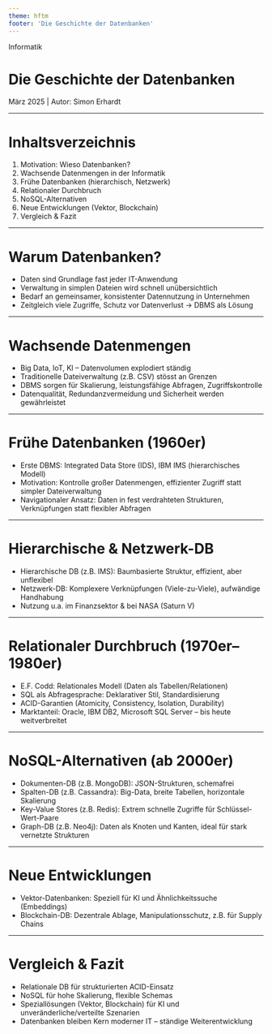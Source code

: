 ```yaml
---
theme: hftm
footer: 'Die Geschichte der Datenbanken'
---
```

<!-- _class: lead -->

<div class="header-box">
  <p class="fachbereich">Informatik</p>
  <h1>Die Geschichte der Datenbanken</h1>
  <p class="date-author">März 2025 | Autor: Simon Erhardt</p>
</div>

---
# Inhaltsverzeichnis
<!--
HTML-Kommentar:
- Hilft den Studierenden beim Überblick
- Folgende Punkte kurz ansprechen
-->
1. Motivation: Wieso Datenbanken?  
2. Wachsende Datenmengen in der Informatik  
3. Frühe Datenbanken (hierarchisch, Netzwerk)  
4. Relationaler Durchbruch  
5. NoSQL-Alternativen  
6. Neue Entwicklungen (Vektor, Blockchain)  
7. Vergleich & Fazit  

---
# Warum Datenbanken?
<!--
HTML-Kommentar: 
- Einstieg in das Thema, erklären wieso man DB benötigt
-->
- Daten sind Grundlage fast jeder IT-Anwendung  
- Verwaltung in simplen Dateien wird schnell unübersichtlich  
- Bedarf an gemeinsamer, konsistenter Datennutzung in Unternehmen  
- Zeitgleich viele Zugriffe, Schutz vor Datenverlust -> DBMS als Lösung  

---
# Wachsende Datenmengen
<!-- 
HTML-Kommentar:
- Verdeutlichen, wie gross der Bedarf ist.
-->
- Big Data, IoT, KI – Datenvolumen explodiert ständig  
- Traditionelle Dateiverwaltung (z.B. CSV) stösst an Grenzen  
- DBMS sorgen für Skalierung, leistungsfähige Abfragen, Zugriffskontrolle  
- Datenqualität, Redundanzvermeidung und Sicherheit werden gewährleistet  

---
# Frühe Datenbanken (1960er)
<!--
HTML-Kommentar:  
- Hintergrund: Pioniere wie Charles W. Bachman (IDS), IBM IMS
-->
- Erste DBMS: Integrated Data Store (IDS), IBM IMS (hierarchisches Modell)  
- Motivation: Kontrolle großer Datenmengen, effizienter Zugriff statt simpler Dateiverwaltung  
- Navigationaler Ansatz: Daten in fest verdrahteten Strukturen, Verknüpfungen statt flexibler Abfragen  

---
# Hierarchische & Netzwerk-DB
<!--
HTML-Kommentar: 
- Vor- und Nachteile nennen, IMS als Beispiel für hierarchisches DB-Modell.
- CODASYL-Standard für Netzwerkmodell erwähnt.
-->
- Hierarchische DB (z.B. IMS): Baumbasierte Struktur, effizient, aber unflexibel  
- Netzwerk-DB: Komplexere Verknüpfungen (Viele-zu-Viele), aufwändige Handhabung  
- Nutzung u.a. im Finanzsektor & bei NASA (Saturn V)  

---
# Relationaler Durchbruch (1970er–1980er)
<!--
HTML-Kommentar:
- Codd und sein Paper "A Relational Model of Data..."
- Vorteile: SQL, Ad-hoc-Abfragen, ACID-Transaktionen
-->
- E.F. Codd: Relationales Modell (Daten als Tabellen/Relationen)  
- SQL als Abfragesprache: Deklarativer Stil, Standardisierung  
- ACID-Garantien (Atomicity, Consistency, Isolation, Durability)  
- Marktanteil: Oracle, IBM DB2, Microsoft SQL Server – bis heute weitverbreitet  

---
# NoSQL-Alternativen (ab 2000er)
<!--
HTML-Kommentar:
- Hauptkategorien: dokumentenorientiert, spaltenorientiert, Key-Value, Graph
- Idee: Flexibilität, Skalierung, teils Verzicht auf ACID
-->
- Dokumenten-DB (z.B. MongoDB): JSON-Strukturen, schemafrei  
- Spalten-DB (z.B. Cassandra): Big-Data, breite Tabellen, horizontale Skalierung  
- Key-Value Stores (z.B. Redis): Extrem schnelle Zugriffe für Schlüssel-Wert-Paare  
- Graph-DB (z.B. Neo4j): Daten als Knoten und Kanten, ideal für stark vernetzte Strukturen  

---
# Neue Entwicklungen
<!--
HTML-Kommentar:
- Vektor- und Blockchain-DB
- Relevanz für KI und dezentrale Szenarien
-->
- Vektor-Datenbanken: Speziell für KI und Ähnlichkeitssuche (Embeddings)  
- Blockchain-DB: Dezentrale Ablage, Manipulationsschutz, z.B. für Supply Chains  

---
# Vergleich & Fazit
<!--
HTML-Kommentar:
- Kurzer Blick auf Einsatzfelder, Ausblick
-->
- Relationale DB für strukturierten ACID-Einsatz  
- NoSQL für hohe Skalierung, flexible Schemas  
- Speziallösungen (Vektor, Blockchain) für KI und unveränderliche/verteilte Szenarien  
- Datenbanken bleiben Kern moderner IT – ständige Weiterentwicklung
